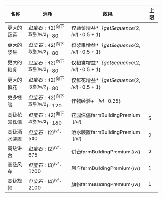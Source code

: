 | 名称  | 消耗  | 效果  | 上限  |
| --- | --- | --- | --- |
| 更大的蔬菜 | ${ 红宝石:   \cdot  {(2)}^{\text{向下取整}(lvl / 2})  \cdot  80 }$ | 仅蔬菜增益*｛$getSequence(2, lvl)  \cdot  0.5 + 1$｝ |  |
| 更大的浆果 | ${ 红宝石:   \cdot  {(2)}^{\text{向下取整}(lvl / 2})  \cdot  80 }$ | 仅浆果增益*｛$getSequence(2, lvl)  \cdot  0.5 + 1$｝ |  |
| 更大的粮食 | ${ 红宝石:   \cdot  {(2)}^{\text{向下取整}(lvl / 2})  \cdot  80 }$ | 仅粮食增益*｛$getSequence(2, lvl)  \cdot  0.5 + 1$｝ |  |
| 更大的鲜花 | ${ 红宝石:   \cdot  {(2)}^{\text{向下取整}(lvl / 2})  \cdot  80 }$ | 仅鲜花增益*｛$getSequence(2, lvl)  \cdot  0.5 + 1$｝ |  |
| 更多经验 | ${ 红宝石:   \cdot  {(2)}^{\text{向下取整}(lvl / 2})  \cdot  120 }$ | 作物经验+｛$lvl  \cdot  0.25$｝ |  |
| 高级花园侏儒 | ${ 红宝石:   \cdot  {(2)}^{\text{向下取整}(lvl / 2})  \cdot  180 }$ | 花园侏儒farmBuildingPremium｛$lvl$｝ | 5 |
| 高级洒水装置 | ${ 红宝石: {(2)}^{lvl}  \cdot  500 }$ | 洒水装置farmBuildingPremium｛$lvl$｝ | 2 |
| 高级讲台 | ${ 红宝石: {(2)}^{lvl}  \cdot  675 }$ | 讲台farmBuildingPremium｛$lvl$｝ | 2 |
| 高级风车 | ${ 红宝石: {(3)}^{lvl}  \cdot  1200 }$ | 风车farmBuildingPremium｛$lvl$｝ | 1 |
| 高级旗帜 | ${ 红宝石: {(4)}^{lvl}  \cdot  2100 }$ | 旗帜farmBuildingPremium｛$lvl$｝ | 1 |
